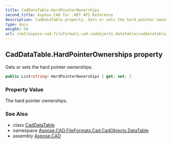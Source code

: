 ```yaml
---
title: CadDataTable.HardPointerOwnerships
second_title: Aspose.CAD for .NET API Reference
description: CadDataTable property. Gets or sets the hard pointer ownerships
type: docs
weight: 50
url: /net/aspose.cad.fileformats.cad.cadobjects.datatable/caddatatable/hardpointerownerships/
---
```

## CadDataTable.HardPointerOwnerships property

Gets or sets the hard pointer ownerships.

```csharp
public List<string> HardPointerOwnerships { get; set; }
```

### Property Value

The hard pointer ownerships.

### See Also

* class [CadDataTable](../)
* namespace [Aspose.CAD.FileFormats.Cad.CadObjects.DataTable](../../../aspose.cad.fileformats.cad.cadobjects.datatable/)
* assembly [Aspose.CAD](../../../)


